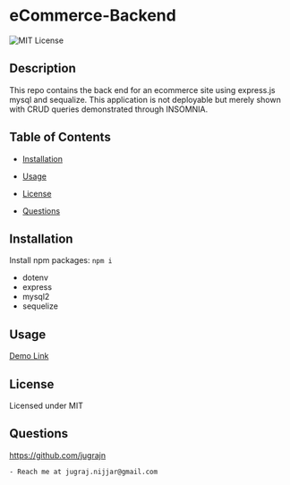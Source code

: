 # eCommerce-Backend

  ![MIT License](https://img.shields.io/badge/license-MIT-orange)
  ## Description

  This repo contains the back end for an ecommerce site using express.js mysql and sequalize. This application is not deployable but merely shown with CRUD queries demonstrated through INSOMNIA.


  ## Table of Contents

  * [Installation](#installation)

  * [Usage](#usage)

  * [License](#license)

  * [Questions](#questions)

  
  ## Installation

  Install npm packages: `npm i`
  - dotenv
  - express
  - mysql2
  - sequelize


  ## Usage

  [Demo Link](https://drive.google.com/file/d/14Cq-sR_m2OFwOmFy0EC5nJUtSHQDDr4k/view)

  
  ## License
 Licensed under MIT

  ## Questions

  https://github.com/jugrajn

    - Reach me at jugraj.nijjar@gmail.com

